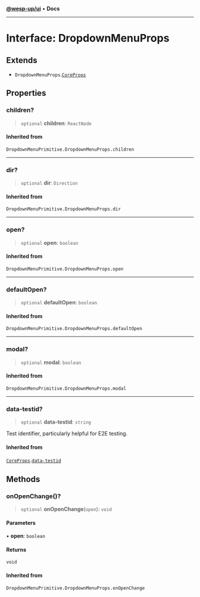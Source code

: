 [**@wesp-up/ui**](../README.md) • **Docs**

***

# Interface: DropdownMenuProps

## Extends

- `DropdownMenuProps`.[`CoreProps`](CoreProps.md)

## Properties

### children?

> `optional` **children**: `ReactNode`

#### Inherited from

`DropdownMenuPrimitive.DropdownMenuProps.children`

***

### dir?

> `optional` **dir**: `Direction`

#### Inherited from

`DropdownMenuPrimitive.DropdownMenuProps.dir`

***

### open?

> `optional` **open**: `boolean`

#### Inherited from

`DropdownMenuPrimitive.DropdownMenuProps.open`

***

### defaultOpen?

> `optional` **defaultOpen**: `boolean`

#### Inherited from

`DropdownMenuPrimitive.DropdownMenuProps.defaultOpen`

***

### modal?

> `optional` **modal**: `boolean`

#### Inherited from

`DropdownMenuPrimitive.DropdownMenuProps.modal`

***

### data-testid?

> `optional` **data-testid**: `string`

Test identifier, particularly helpful for E2E testing.

#### Inherited from

[`CoreProps`](CoreProps.md).[`data-testid`](CoreProps.md#data-testid)

## Methods

### onOpenChange()?

> `optional` **onOpenChange**(`open`): `void`

#### Parameters

• **open**: `boolean`

#### Returns

`void`

#### Inherited from

`DropdownMenuPrimitive.DropdownMenuProps.onOpenChange`
